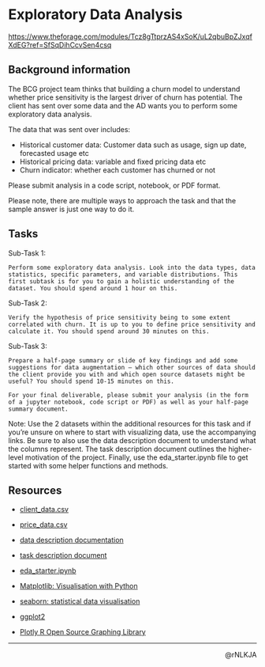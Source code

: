 # Exploratory Data Analysis

<https://www.theforage.com/modules/Tcz8gTtprzAS4xSoK/uL2qbuBpZJxqfXdEG?ref=SfSqDihCcvSen4csq>

## Background information

The BCG project team thinks that building a churn model to understand whether price sensitivity is the largest driver of churn has potential. The client has sent over some data and the AD wants you to perform some exploratory data analysis.

The data that was sent over includes:

- Historical customer data: Customer data such as usage, sign up date, forecasted usage etc
- Historical pricing data: variable and fixed pricing data etc
- Churn indicator: whether each customer has churned or not

Please submit analysis in a code script, notebook, or PDF format.

Please note, there are multiple ways to approach the task and that the sample answer is just one way to do it.

## Tasks

Sub-Task 1:

    Perform some exploratory data analysis. Look into the data types, data statistics, specific parameters, and variable distributions. This first subtask is for you to gain a holistic understanding of the dataset. You should spend around 1 hour on this.

Sub-Task 2:

    Verify the hypothesis of price sensitivity being to some extent correlated with churn. It is up to you to define price sensitivity and calculate it. You should spend around 30 minutes on this.

Sub-Task 3:

    Prepare a half-page summary or slide of key findings and add some suggestions for data augmentation – which other sources of data should the client provide you with and which open source datasets might be useful? You should spend 10-15 minutes on this.

    For your final deliverable, please submit your analysis (in the form of a jupyter notebook, code script or PDF) as well as your half-page summary document.

Note: Use the 2 datasets within the additional resources for this task and if you’re unsure on where to start with visualizing data, use the accompanying links. Be sure to also use the data description document to understand what the columns represent. The task description document outlines the higher-level motivation of the project. Finally, use the eda_starter.ipynb file to get started with some helper functions and methods.

## Resources

- [client_data.csv](https://cdn.theforage.com/vinternships/companyassets/SKZxezskWgmFjRvj9/BqF6gmrmLunCkdqKM/1639044685365/client_data.csv)
- [price_data.csv](https://cdn.theforage.com/vinternships/companyassets/SKZxezskWgmFjRvj9/BqF6gmrmLunCkdqKM/1639044717433/price_data.csv)
- [data description documentation](https://cdn.theforage.com/vinternships/companyassets/SKZxezskWgmFjRvj9/BqF6gmrmLunCkdqKM/1639044763124/Data%20Description.docx)
- [task description document](https://cdn.theforage.com/vinternships/companyassets/SKZxezskWgmFjRvj9/BqF6gmrmLunCkdqKM/1639044790268/Task%20Description.pptx)
- [eda_starter.ipynb](https://cdn.theforage.com/vinternships/companyassets/SKZxezskWgmFjRvj9/BqF6gmrmLunCkdqKM/1639044840301/eda_starter.ipynb)

- [Matplotlib: Visualisation with Python](https://matplotlib.org/)
- [seaborn: statistical data visualisation](https://seaborn.pydata.org/index.html)
- [ggplot2](https://ggplot2.tidyverse.org/)
- [Plotly R Open Source Graphing Library](https://plotly.com/r/)

---

<p align=right>@rNLKJA</p>
